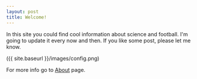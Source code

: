 ```yaml
---
layout: post
title: Welcome!
---
```


In this site you could find cool information about science and football. I'm going to  update it every now and then. If you like some post, please let me know.

({{ site.baseurl }}/images/config.png)

For more info go to [About](https://fbh99.github.io/about/) page.
